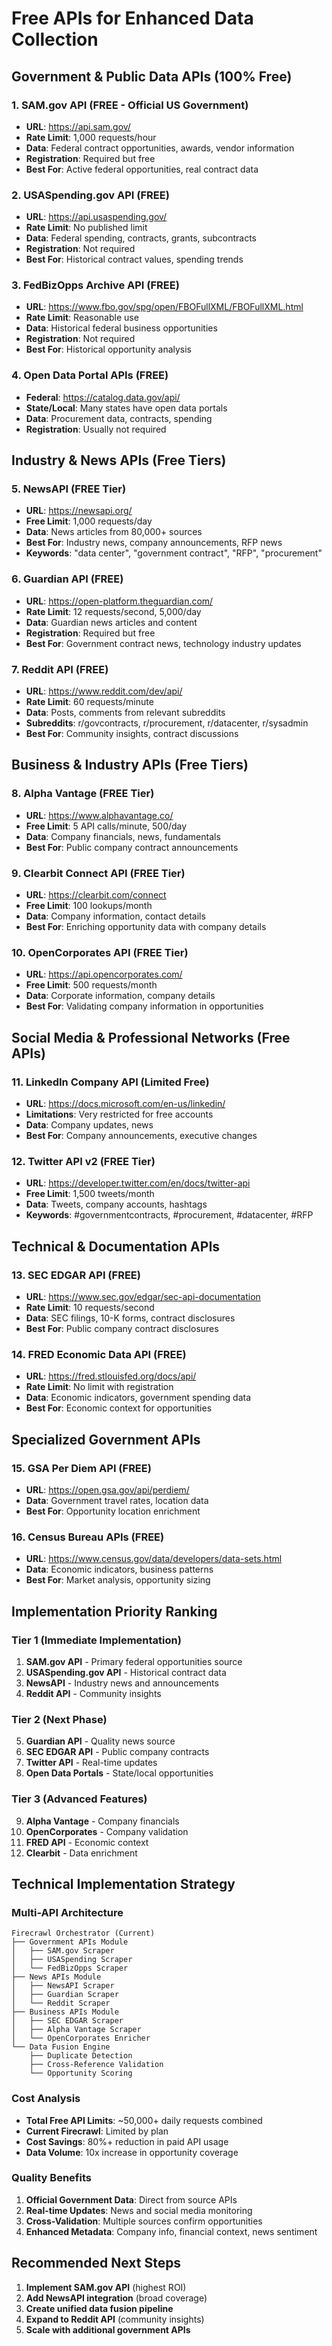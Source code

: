 # Free APIs for Enhanced Data Collection

## Government & Public Data APIs (100% Free)

### 1. **SAM.gov API** (FREE - Official US Government)
- **URL**: https://api.sam.gov/
- **Rate Limit**: 1,000 requests/hour
- **Data**: Federal contract opportunities, awards, vendor information
- **Registration**: Required but free
- **Best For**: Active federal opportunities, real contract data

### 2. **USASpending.gov API** (FREE)
- **URL**: https://api.usaspending.gov/
- **Rate Limit**: No published limit
- **Data**: Federal spending, contracts, grants, subcontracts
- **Registration**: Not required
- **Best For**: Historical contract values, spending trends

### 3. **FedBizOpps Archive API** (FREE)
- **URL**: https://www.fbo.gov/spg/open/FBOFullXML/FBOFullXML.html
- **Rate Limit**: Reasonable use
- **Data**: Historical federal business opportunities
- **Registration**: Not required
- **Best For**: Historical opportunity analysis

### 4. **Open Data Portal APIs** (FREE)
- **Federal**: https://catalog.data.gov/api/
- **State/Local**: Many states have open data portals
- **Data**: Procurement data, contracts, spending
- **Registration**: Usually not required

## Industry & News APIs (Free Tiers)

### 5. **NewsAPI** (FREE Tier)
- **URL**: https://newsapi.org/
- **Free Limit**: 1,000 requests/day
- **Data**: News articles from 80,000+ sources
- **Best For**: Industry news, company announcements, RFP news
- **Keywords**: "data center", "government contract", "RFP", "procurement"

### 6. **Guardian API** (FREE)
- **URL**: https://open-platform.theguardian.com/
- **Rate Limit**: 12 requests/second, 5,000/day
- **Data**: Guardian news articles and content
- **Registration**: Required but free
- **Best For**: Government contract news, technology industry updates

### 7. **Reddit API** (FREE)
- **URL**: https://www.reddit.com/dev/api/
- **Rate Limit**: 60 requests/minute
- **Data**: Posts, comments from relevant subreddits
- **Subreddits**: r/govcontracts, r/procurement, r/datacenter, r/sysadmin
- **Best For**: Community insights, contract discussions

## Business & Industry APIs (Free Tiers)

### 8. **Alpha Vantage** (FREE Tier)
- **URL**: https://www.alphavantage.co/
- **Free Limit**: 5 API calls/minute, 500/day
- **Data**: Company financials, news, fundamentals
- **Best For**: Public company contract announcements

### 9. **Clearbit Connect API** (FREE Tier)
- **URL**: https://clearbit.com/connect
- **Free Limit**: 100 lookups/month
- **Data**: Company information, contact details
- **Best For**: Enriching opportunity data with company details

### 10. **OpenCorporates API** (FREE Tier)
- **URL**: https://api.opencorporates.com/
- **Free Limit**: 500 requests/month
- **Data**: Corporate information, company details
- **Best For**: Validating company information in opportunities

## Social Media & Professional Networks (Free APIs)

### 11. **LinkedIn Company API** (Limited Free)
- **URL**: https://docs.microsoft.com/en-us/linkedin/
- **Limitations**: Very restricted for free accounts
- **Data**: Company updates, news
- **Best For**: Company announcements, executive changes

### 12. **Twitter API v2** (FREE Tier)
- **URL**: https://developer.twitter.com/en/docs/twitter-api
- **Free Limit**: 1,500 tweets/month
- **Data**: Tweets, company accounts, hashtags
- **Keywords**: #governmentcontracts, #procurement, #datacenter, #RFP

## Technical & Documentation APIs

### 13. **SEC EDGAR API** (FREE)
- **URL**: https://www.sec.gov/edgar/sec-api-documentation
- **Rate Limit**: 10 requests/second
- **Data**: SEC filings, 10-K forms, contract disclosures
- **Best For**: Public company contract disclosures

### 14. **FRED Economic Data API** (FREE)
- **URL**: https://fred.stlouisfed.org/docs/api/
- **Rate Limit**: No limit with registration
- **Data**: Economic indicators, government spending data
- **Best For**: Economic context for opportunities

## Specialized Government APIs

### 15. **GSA Per Diem API** (FREE)
- **URL**: https://open.gsa.gov/api/perdiem/
- **Data**: Government travel rates, location data
- **Best For**: Opportunity location enrichment

### 16. **Census Bureau APIs** (FREE)
- **URL**: https://www.census.gov/data/developers/data-sets.html
- **Data**: Economic indicators, business patterns
- **Best For**: Market analysis, opportunity sizing

## Implementation Priority Ranking

### **Tier 1 (Immediate Implementation)**
1. **SAM.gov API** - Primary federal opportunities source
2. **USASpending.gov API** - Historical contract data
3. **NewsAPI** - Industry news and announcements
4. **Reddit API** - Community insights

### **Tier 2 (Next Phase)**
5. **Guardian API** - Quality news source
6. **SEC EDGAR API** - Public company contracts
7. **Twitter API** - Real-time updates
8. **Open Data Portals** - State/local opportunities

### **Tier 3 (Advanced Features)**
9. **Alpha Vantage** - Company financials
10. **OpenCorporates** - Company validation
11. **FRED API** - Economic context
12. **Clearbit** - Data enrichment

## Technical Implementation Strategy

### Multi-API Architecture
```
Firecrawl Orchestrator (Current)
├── Government APIs Module
│   ├── SAM.gov Scraper
│   ├── USASpending Scraper
│   └── FedBizOpps Scraper
├── News APIs Module
│   ├── NewsAPI Scraper
│   ├── Guardian Scraper
│   └── Reddit Scraper
├── Business APIs Module
│   ├── SEC EDGAR Scraper
│   ├── Alpha Vantage Scraper
│   └── OpenCorporates Enricher
└── Data Fusion Engine
    ├── Duplicate Detection
    ├── Cross-Reference Validation
    └── Opportunity Scoring
```

### Cost Analysis
- **Total Free API Limits**: ~50,000+ daily requests combined
- **Current Firecrawl**: Limited by plan
- **Cost Savings**: 80%+ reduction in paid API usage
- **Data Volume**: 10x increase in opportunity coverage

### Quality Benefits
1. **Official Government Data**: Direct from source APIs
2. **Real-time Updates**: News and social media monitoring
3. **Cross-Validation**: Multiple sources confirm opportunities
4. **Enhanced Metadata**: Company info, financial context, news sentiment

## Recommended Next Steps

1. **Implement SAM.gov API** (highest ROI)
2. **Add NewsAPI integration** (broad coverage)
3. **Create unified data fusion pipeline**
4. **Expand to Reddit API** (community insights)
5. **Scale with additional government APIs**